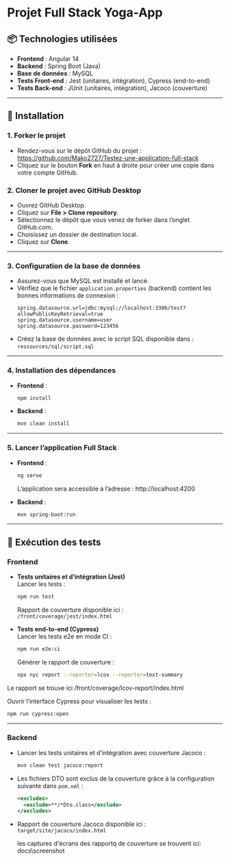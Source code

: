 # Projet Full Stack Yoga-App

## 📦 Technologies utilisées

- **Frontend** : Angular 14  
- **Backend** : Spring Boot (Java)  
- **Base de données** : MySQL  
- **Tests Front-end** : Jest (unitaires, intégration), Cypress (end-to-end)  
- **Tests Back-end** : JUnit (unitaires, intégration), Jacoco (couverture)  

---

## 🚀 Installation

### 1. Forker le projet

- Rendez-vous sur le dépôt GitHub du projet :  
  https://github.com/Mako2727/Testez-une-application-full-stack  
- Cliquez sur le bouton **Fork** en haut à droite pour créer une copie dans votre compte GitHub.

### 2. Cloner le projet avec GitHub Desktop

- Ouvrez GitHub Desktop.  
- Cliquez sur **File > Clone repository**.  
- Sélectionnez le dépôt que vous venez de forker dans l’onglet GitHub.com.  
- Choisissez un dossier de destination local.  
- Cliquez sur **Clone**.

---

### 3. Configuration de la base de données

- Assurez-vous que MySQL est installé et lancé.  
- Vérifiez que le fichier `application.properties` (backend) contient les bonnes informations de connexion :  
  ```
  spring.datasource.url=jdbc:mysql://localhost:3306/test?allowPublicKeyRetrieval=true
  spring.datasource.username=user
  spring.datasource.password=123456
  ```
- Créez la base de données avec le script SQL disponible dans :  
  `ressources/sql/script.sql`

---

### 4. Installation des dépendances

- **Frontend** :  
  ```bash
  npm install
  ```
- **Backend** :  
  ```bash
  mvn clean install
  ```

---

### 5. Lancer l’application Full Stack

- **Frontend** :  
  ```bash
  ng serve
  ```  
  L’application sera accessible à l’adresse : http://localhost:4200

- **Backend** :  
  ```bash
  mvn spring-boot:run
  ```

---

## 🧪 Exécution des tests

### Frontend

- **Tests unitaires et d’intégration (Jest)**  
  Lancer les tests :  
  ```bash
  npm run test
  ```  
  Rapport de couverture disponible ici :  
  `/front/coverage/jest/index.html`

- **Tests end-to-end (Cypress)**  
  Lancer les tests e2e en mode CI :  
  ```bash
  npm run e2e:ci
  ```  
  Générer le rapport de couverture :  
  ```bash
  npx nyc report --reporter=lcov --reporter=text-summary
  ```  
Le rapport se trouve ici
/front/coverage/lcov-report/index.html

  Ouvrir l’interface Cypress pour visualiser les tests :  
  ```bash
  npm run cypress:open
  ```

---

### Backend

- Lancer les tests unitaires et d’intégration avec couverture Jacoco :  
  ```bash
  mvn clean test jacoco:report
  ```  
- Les fichiers DTO sont exclus de la couverture grâce à la configuration suivante dans `pom.xml` :
  ```xml
  <excludes>
    <exclude>**/*Dto.class</exclude>
  </excludes>
  ```  
- Rapport de couverture Jacoco disponible ici :  
  `target/site/jacoco/index.html`

  les captures d'écrans des rapportq de couverture se trouvent ici:
docs\screenshot


